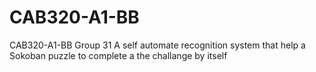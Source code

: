 # CAB320-A1-BB
CAB320-A1-BB  Group 31
A self automate recognition system that help a Sokoban puzzle to complete a the challange by itself
